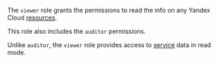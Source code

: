 The `viewer` role grants the permissions to read the info on any Yandex Cloud [resources](../../resource-manager/concepts/resources-hierarchy.md).

This role also includes the `auditor` permissions.

Unlike `auditor`, the `viewer` role provides access to [service](../../overview/concepts/services.md) data in read mode.
